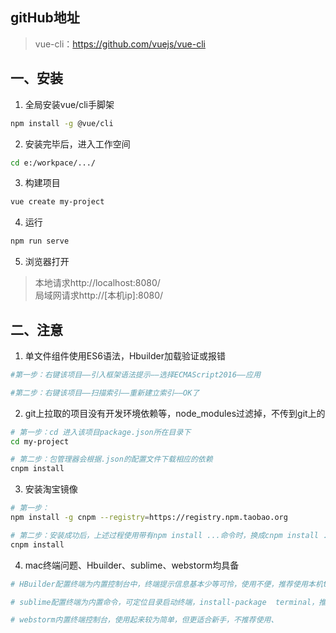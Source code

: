 ## gitHub地址
> vue-cli：https://github.com/vuejs/vue-cli
## 一、安装
1. 全局安装vue/cli手脚架
``` bash
npm install -g @vue/cli      
```
2. 安装完毕后，进入工作空间
``` bash
cd e:/workpace/.../  
```
3. 构建项目
``` bash
vue create my-project
```
4. 运行
``` bash
npm run serve
```
5. 浏览器打开
>本地请求http://localhost:8080/   
>局域网请求http://[本机ip]:8080/  

## 二、注意
1. 单文件组件使用ES6语法，Hbuilder加载验证或报错  
``` bash
#第一步：右键该项目——引入框架语法提示——选择ECMAScript2016——应用  

#第二步：右键该项目——扫描索引——重新建立索引——OK了  
```
2. git上拉取的项目没有开发环境依赖等，node_modules过滤掉，不传到git上的  
``` bash
# 第一步：cd 进入该项目package.json所在目录下  
cd my-project

# 第二步：包管理器会根据.json的配置文件下载相应的依赖  
cnpm install
```
3. 安装淘宝镜像
``` bash
# 第一步：
npm install -g cnpm --registry=https://registry.npm.taobao.org

# 第二步：安装成功后，上述过程使用带有npm install ...命令时，换成cnpm install ...即可
cnpm install
```
4. mac终端问题、Hbuilder、sublime、webstorm均具备
``` bash
# HBuilder配置终端为内置控制台中，终端提示信息基本少等可怜，使用不便，推荐使用本机terminal

# sublime配置终端为内置命令，可定位目录启动终端，install-package  terminal，推荐使用

# webstorm内置终端控制台，使用起来较为简单，但更适合新手，不推荐使用、
```